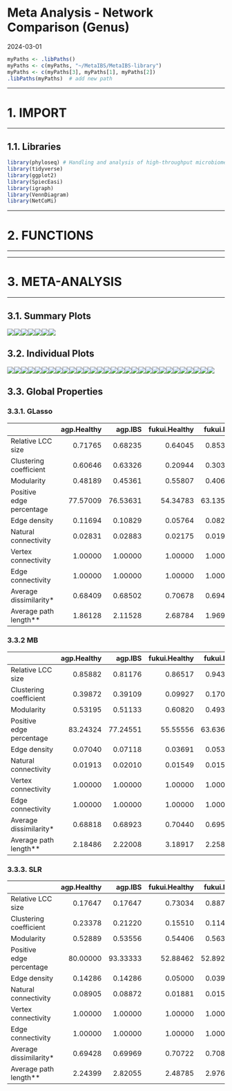 Meta Analysis - Network Comparison (Genus)
================
2024-03-01

``` r
myPaths <- .libPaths()
myPaths <- c(myPaths, "~/MetaIBS/MetaIBS-library")
myPaths <- c(myPaths[3], myPaths[1], myPaths[2])
.libPaths(myPaths)  # add new path
```

------------------------------------------------------------------------

# 1. IMPORT

------------------------------------------------------------------------

## 1.1. Libraries

``` r
library(phyloseq) # Handling and analysis of high-throughput microbiome census data.
library(tidyverse)
library(ggplot2)
library(SpiecEasi)
library(igraph)
library(VennDiagram)
library(NetCoMi)
```

------------------------------------------------------------------------

# 2. FUNCTIONS

------------------------------------------------------------------------

------------------------------------------------------------------------

# 3. META-ANALYSIS

------------------------------------------------------------------------

## 3.1. Summary Plots

![](../../../../outputs/network-comparison/Individual/plots/Genus/meta-analysis-glasso-1.png)<!-- -->![](../../../../outputs/network-comparison/Individual/plots/Genus/meta-analysis-glasso-2.png)<!-- -->![](../../../../outputs/network-comparison/Individual/plots/Genus/meta-analysis-glasso-3.png)<!-- -->![](../../../../outputs/network-comparison/Individual/plots/Genus/meta-analysis-glasso-4.png)<!-- -->![](../../../../outputs/network-comparison/Individual/plots/Genus/meta-analysis-glasso-5.png)<!-- -->![](../../../../outputs/network-comparison/Individual/plots/Genus/meta-analysis-glasso-6.png)<!-- -->![](../../../../outputs/network-comparison/Individual/plots/Genus/meta-analysis-glasso-7.png)<!-- -->

## 3.2. Individual Plots

![](../../../../outputs/network-comparison/Individual/plots/Genus/single-network-glasso-1.png)<!-- -->![](../../../../outputs/network-comparison/Individual/plots/Genus/single-network-glasso-2.png)<!-- -->![](../../../../outputs/network-comparison/Individual/plots/Genus/single-network-glasso-3.png)<!-- -->![](../../../../outputs/network-comparison/Individual/plots/Genus/single-network-glasso-4.png)<!-- -->![](../../../../outputs/network-comparison/Individual/plots/Genus/single-network-glasso-5.png)<!-- -->![](../../../../outputs/network-comparison/Individual/plots/Genus/single-network-glasso-6.png)<!-- -->![](../../../../outputs/network-comparison/Individual/plots/Genus/single-network-glasso-7.png)<!-- -->![](../../../../outputs/network-comparison/Individual/plots/Genus/single-network-glasso-8.png)<!-- -->![](../../../../outputs/network-comparison/Individual/plots/Genus/single-network-glasso-9.png)<!-- -->![](../../../../outputs/network-comparison/Individual/plots/Genus/single-network-glasso-10.png)<!-- -->![](../../../../outputs/network-comparison/Individual/plots/Genus/single-network-glasso-11.png)<!-- -->![](../../../../outputs/network-comparison/Individual/plots/Genus/single-network-glasso-12.png)<!-- -->![](../../../../outputs/network-comparison/Individual/plots/Genus/single-network-glasso-13.png)<!-- -->![](../../../../outputs/network-comparison/Individual/plots/Genus/single-network-glasso-14.png)<!-- -->![](../../../../outputs/network-comparison/Individual/plots/Genus/single-network-glasso-15.png)<!-- -->![](../../../../outputs/network-comparison/Individual/plots/Genus/single-network-glasso-16.png)<!-- -->![](../../../../outputs/network-comparison/Individual/plots/Genus/single-network-glasso-17.png)<!-- -->![](../../../../outputs/network-comparison/Individual/plots/Genus/single-network-glasso-18.png)<!-- -->![](../../../../outputs/network-comparison/Individual/plots/Genus/single-network-glasso-19.png)<!-- -->![](../../../../outputs/network-comparison/Individual/plots/Genus/single-network-glasso-20.png)<!-- -->![](../../../../outputs/network-comparison/Individual/plots/Genus/single-network-glasso-21.png)<!-- -->![](../../../../outputs/network-comparison/Individual/plots/Genus/single-network-glasso-22.png)<!-- -->![](../../../../outputs/network-comparison/Individual/plots/Genus/single-network-glasso-23.png)<!-- -->![](../../../../outputs/network-comparison/Individual/plots/Genus/single-network-glasso-24.png)<!-- -->![](../../../../outputs/network-comparison/Individual/plots/Genus/single-network-glasso-25.png)<!-- -->![](../../../../outputs/network-comparison/Individual/plots/Genus/single-network-glasso-26.png)<!-- -->![](../../../../outputs/network-comparison/Individual/plots/Genus/single-network-glasso-27.png)<!-- -->![](../../../../outputs/network-comparison/Individual/plots/Genus/single-network-glasso-28.png)<!-- -->![](../../../../outputs/network-comparison/Individual/plots/Genus/single-network-glasso-29.png)<!-- -->![](../../../../outputs/network-comparison/Individual/plots/Genus/single-network-glasso-30.png)<!-- -->

## 3.3. Global Properties

### 3.3.1. GLasso

|  | agp.Healthy | agp.IBS | fukui.Healthy | fukui.IBS | hugerth.Healthy | hugerth.IBS | labus.Healthy | labus.IBS | liu.Healthy | liu.IBS | lopresti.Healthy | lopresti.IBS | mars.Healthy | mars.IBS | nagel.Healthy | nagel.IBS | zeber.Healthy | zeber.IBS | zhuang.Healthy | zhuang.IBS |
|:---|---:|---:|---:|---:|---:|---:|---:|---:|---:|---:|---:|---:|---:|---:|---:|---:|---:|---:|---:|---:|
| Relative LCC size | 0.71765 | 0.68235 | 0.64045 | 0.85393 | 0.68605 | 0.88372 | 0.15942 | 0.17391 | 0.82051 | 0.84615 | 0.10345 | 0.10345 | 0.77108 | 0.89157 | 0.49398 | 0.85542 | 0.33735 | 0.80723 | 0.18605 | 0.52326 |
| Clustering coefficient | 0.60646 | 0.63326 | 0.20944 | 0.30342 | 0.60699 | 0.31580 | 0.77056 | 0.20303 | 0.29154 | 0.47454 | 0.91975 | 0.58336 | 0.47628 | 0.38910 | 0.44291 | 0.30303 | 0.44294 | 0.33728 | 0.60246 | 0.23162 |
| Modularity | 0.48189 | 0.45361 | 0.55807 | 0.40698 | 0.35721 | 0.39684 | 0.08545 | 0.44133 | 0.55071 | 0.44869 | 0.03306 | 0.12245 | 0.55448 | 0.52264 | 0.59641 | 0.61817 | 0.36727 | 0.36775 | 0.44944 | 0.56304 |
| Positive edge percentage | 77.57009 | 76.53631 | 54.34783 | 63.13559 | 61.57025 | 62.13992 | 100.00000 | 100.00000 | 62.69841 | 62.11454 | 100.00000 | 100.00000 | 76.77419 | 62.13018 | 52.17391 | 54.33071 | 61.81818 | 61.85567 | 80.00000 | 60.29412 |
| Edge density | 0.11694 | 0.10829 | 0.05764 | 0.08281 | 0.14144 | 0.08526 | 0.58182 | 0.21212 | 0.06250 | 0.10583 | 0.73333 | 0.46667 | 0.07688 | 0.06257 | 0.08415 | 0.05111 | 0.14550 | 0.08774 | 0.25000 | 0.06869 |
| Natural connectivity | 0.02831 | 0.02883 | 0.02175 | 0.01954 | 0.03334 | 0.02050 | 0.18473 | 0.11964 | 0.02039 | 0.02412 | 0.30430 | 0.26966 | 0.02247 | 0.01907 | 0.03137 | 0.01761 | 0.04959 | 0.02274 | 0.09136 | 0.02814 |
| Vertex connectivity | 1.00000 | 1.00000 | 1.00000 | 1.00000 | 1.00000 | 1.00000 | 1.00000 | 1.00000 | 1.00000 | 1.00000 | 1.00000 | 1.00000 | 1.00000 | 1.00000 | 1.00000 | 1.00000 | 1.00000 | 1.00000 | 1.00000 | 1.00000 |
| Edge connectivity | 1.00000 | 1.00000 | 1.00000 | 1.00000 | 1.00000 | 1.00000 | 1.00000 | 1.00000 | 1.00000 | 1.00000 | 1.00000 | 1.00000 | 1.00000 | 1.00000 | 1.00000 | 1.00000 | 1.00000 | 1.00000 | 1.00000 | 1.00000 |
| Average dissimilarity\* | 0.68409 | 0.68502 | 0.70678 | 0.69461 | 0.68724 | 0.68775 | 0.65469 | 0.66325 | 0.69294 | 0.69161 | 0.65719 | 0.67156 | 0.68675 | 0.69055 | 0.70279 | 0.70269 | 0.69675 | 0.69354 | 0.69498 | 0.69764 |
| Average path length\*\* | 1.86128 | 2.11528 | 2.68784 | 1.96936 | 1.68452 | 1.95398 | 1.13115 | 1.99971 | 2.53487 | 1.89222 | 0.85004 | 1.11418 | 2.50202 | 2.60074 | 3.08835 | 2.92561 | 2.06008 | 2.17572 | 1.93384 | 3.02594 |

### 3.3.2 MB

|  | agp.Healthy | agp.IBS | fukui.Healthy | fukui.IBS | hugerth.Healthy | hugerth.IBS | labus.Healthy | labus.IBS | liu.Healthy | liu.IBS | lopresti.Healthy | lopresti.IBS | mars.Healthy | mars.IBS | nagel.Healthy | nagel.IBS | zeber.Healthy | zeber.IBS | zhuang.Healthy | zhuang.IBS |
|:---|---:|---:|---:|---:|---:|---:|---:|---:|---:|---:|---:|---:|---:|---:|---:|---:|---:|---:|---:|---:|
| Relative LCC size | 0.85882 | 0.81176 | 0.86517 | 0.94382 | 0.76744 | 0.97674 | 0.84058 | 0.84058 | 0.98718 | 0.97436 | 0.27586 | 0.36207 | 1.00000 | 1.00000 | 0.97590 | 1.00000 | 0.97590 | 0.98795 | 1.00000 | 0.98837 |
| Clustering coefficient | 0.39872 | 0.39109 | 0.09927 | 0.17080 | 0.44096 | 0.15734 | 0.08078 | 0.11687 | 0.15532 | 0.23728 | 0.00000 | 0.07038 | 0.13460 | 0.09689 | 0.09350 | 0.13744 | 0.07703 | 0.09757 | 0.26540 | 0.08000 |
| Modularity | 0.53195 | 0.51133 | 0.60820 | 0.49311 | 0.52420 | 0.43031 | 0.67671 | 0.68062 | 0.53426 | 0.48609 | 0.49414 | 0.57937 | 0.49671 | 0.48053 | 0.54784 | 0.61333 | 0.56061 | 0.42765 | 0.26353 | 0.53766 |
| Positive edge percentage | 83.24324 | 77.24551 | 55.55556 | 63.63636 | 75.81699 | 61.01695 | 77.33333 | 83.09859 | 58.57143 | 68.60465 | 81.25000 | 76.19048 | 67.63006 | 56.54762 | 42.74809 | 58.06452 | 60.93750 | 56.59341 | 52.52525 | 52.34899 |
| Edge density | 0.07040 | 0.07118 | 0.03691 | 0.05364 | 0.07133 | 0.06770 | 0.04537 | 0.04295 | 0.04785 | 0.06035 | 0.13333 | 0.10000 | 0.05084 | 0.04937 | 0.04043 | 0.03644 | 0.03951 | 0.05480 | 0.13543 | 0.04174 |
| Natural connectivity | 0.01913 | 0.02010 | 0.01549 | 0.01539 | 0.02076 | 0.01629 | 0.02117 | 0.02114 | 0.01624 | 0.01734 | 0.08469 | 0.06144 | 0.01554 | 0.01522 | 0.01496 | 0.01456 | 0.01512 | 0.01576 | 0.02193 | 0.01450 |
| Vertex connectivity | 1.00000 | 1.00000 | 1.00000 | 1.00000 | 1.00000 | 1.00000 | 1.00000 | 1.00000 | 1.00000 | 1.00000 | 1.00000 | 1.00000 | 1.00000 | 1.00000 | 1.00000 | 1.00000 | 1.00000 | 1.00000 | 2.00000 | 1.00000 |
| Edge connectivity | 1.00000 | 1.00000 | 1.00000 | 1.00000 | 1.00000 | 1.00000 | 1.00000 | 1.00000 | 1.00000 | 1.00000 | 1.00000 | 1.00000 | 1.00000 | 1.00000 | 1.00000 | 1.00000 | 1.00000 | 1.00000 | 2.00000 | 1.00000 |
| Average dissimilarity\* | 0.68818 | 0.68923 | 0.70440 | 0.69544 | 0.68765 | 0.69324 | 0.67385 | 0.66645 | 0.69504 | 0.68897 | 0.65726 | 0.68056 | 0.68252 | 0.69365 | 0.70302 | 0.69443 | 0.68805 | 0.69424 | 0.69017 | 0.69532 |
| Average path length\*\* | 2.18486 | 2.22008 | 3.18917 | 2.25862 | 2.21032 | 1.96763 | 4.91766 | 4.12657 | 2.59529 | 2.20529 | 2.36857 | 3.27761 | 2.34334 | 2.27655 | 2.81512 | 3.29520 | 2.82814 | 2.27438 | 1.43864 | 2.63544 |

### 3.3.3. SLR

|  | agp.Healthy | agp.IBS | fukui.Healthy | fukui.IBS | hugerth.Healthy | hugerth.IBS | labus.Healthy | labus.IBS | liu.Healthy | liu.IBS | lopresti.Healthy | lopresti.IBS | mars.Healthy | mars.IBS | nagel.Healthy | nagel.IBS | zeber.Healthy | zeber.IBS | zhuang.Healthy | zhuang.IBS |
|:---|---:|---:|---:|---:|---:|---:|---:|---:|---:|---:|---:|---:|---:|---:|---:|---:|---:|---:|---:|---:|
| Relative LCC size | 0.17647 | 0.17647 | 0.73034 | 0.88764 | 0.13953 | 0.83721 | 0.10145 | 0.39130 | 0.76923 | 0.79487 | 0.56897 | 0.10345 | 0.86747 | 0.06024 | 0.79518 | 0.77108 | 0.62651 | 0.81928 | 0.61628 | 0.72093 |
| Clustering coefficient | 0.23378 | 0.21220 | 0.15510 | 0.11498 | 0.00000 | 0.10802 | 0.33337 | 0.09019 | 0.22053 | 0.15056 | 0.33156 | 0.00000 | 0.46720 | 0.00000 | 0.25306 | 0.33648 | 0.27867 | 0.12843 | 0.34982 | 0.19178 |
| Modularity | 0.52889 | 0.53556 | 0.54406 | 0.56362 | 0.46694 | 0.70487 | 0.21429 | 0.49267 | 0.46872 | 0.65706 | 0.33827 | 0.26000 | 0.47492 | 0.21875 | 0.47013 | 0.56051 | 0.54446 | 0.61883 | 0.36851 | 0.47588 |
| Positive edge percentage | 80.00000 | 93.33333 | 52.88462 | 52.89256 | 72.72727 | 63.63636 | 71.42857 | 63.88889 | 54.09836 | 66.66667 | 45.71429 | 100.00000 | 60.21505 | 50.00000 | 41.86047 | 50.89286 | 58.22785 | 52.12766 | 51.14504 | 49.13793 |
| Edge density | 0.14286 | 0.14286 | 0.05000 | 0.03927 | 0.16667 | 0.03443 | 0.33333 | 0.10256 | 0.06893 | 0.04283 | 0.13258 | 0.33333 | 0.07277 | 0.40000 | 0.06014 | 0.05556 | 0.05958 | 0.04126 | 0.09507 | 0.06134 |
| Natural connectivity | 0.08905 | 0.08872 | 0.01881 | 0.01517 | 0.11375 | 0.01642 | 0.21603 | 0.04753 | 0.02146 | 0.01937 | 0.04090 | 0.25777 | 0.01933 | 0.31424 | 0.01911 | 0.01954 | 0.02382 | 0.01761 | 0.02554 | 0.02019 |
| Vertex connectivity | 1.00000 | 1.00000 | 1.00000 | 1.00000 | 1.00000 | 1.00000 | 1.00000 | 1.00000 | 1.00000 | 1.00000 | 1.00000 | 1.00000 | 1.00000 | 1.00000 | 1.00000 | 1.00000 | 1.00000 | 1.00000 | 1.00000 | 1.00000 |
| Edge connectivity | 1.00000 | 1.00000 | 1.00000 | 1.00000 | 1.00000 | 1.00000 | 1.00000 | 1.00000 | 1.00000 | 1.00000 | 1.00000 | 1.00000 | 1.00000 | 1.00000 | 1.00000 | 1.00000 | 1.00000 | 1.00000 | 1.00000 | 1.00000 |
| Average dissimilarity\* | 0.69428 | 0.69969 | 0.70722 | 0.70837 | 0.69807 | 0.70027 | 0.70055 | 0.69369 | 0.70152 | 0.69888 | 0.70933 | 0.67869 | 0.69839 | 0.71316 | 0.71032 | 0.70241 | 0.70268 | 0.70396 | 0.70681 | 0.70777 |
| Average path length\*\* | 2.24399 | 2.82055 | 2.48785 | 2.97601 | 2.43934 | 3.85929 | 1.60124 | 2.24703 | 2.05416 | 3.47837 | 1.79497 | 1.40647 | 2.08993 | 1.43375 | 2.15913 | 2.50628 | 2.60620 | 3.34116 | 1.84456 | 2.10503 |
